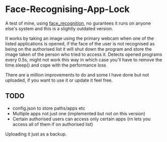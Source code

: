 # Face-Recognising-App-Lock

A test of mine, using [face_recognition](https://github.com/ageitgey/face_recognition), no gurantees it runs on anyone else's system and this is a slightly outdated version. 

It works by taking an image using the primary webcam when one of the listed applications is opened, if the face of the user is not recognised as being on the authorised list it will shut down the program and store the image taken of the person who tried to access it.
Detects opened programs every 0.5s, might not work this way in which case you'll have to remove the time.sleep() and cope with the performance loss

There are a million improvements to do and some I have done but not uploaded, if you want to use it or update it feel free.


## TODO
- config.json to store paths/apps etc
- Multiple apps not just one  (implemented but not on this version)
- Certain authorised users can access only certain apps (rn lets you access all of them if on authorised list)

Uploading it just as a backup.
